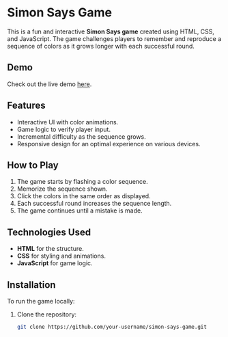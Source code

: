 # Simon Says Game

This is a fun and interactive **Simon Says game** created using HTML, CSS, and JavaScript. The game challenges players to remember and reproduce a sequence of colors as it grows longer with each successful round.

## Demo
Check out the live demo [here](https://sunnykumar-code.github.io/Simon-Say-game/).

## Features
- Interactive UI with color animations.
- Game logic to verify player input.
- Incremental difficulty as the sequence grows.
- Responsive design for an optimal experience on various devices.

## How to Play
1. The game starts by flashing a color sequence.
2. Memorize the sequence shown.
3. Click the colors in the same order as displayed.
4. Each successful round increases the sequence length.
5. The game continues until a mistake is made.

## Technologies Used
- **HTML** for the structure.
- **CSS** for styling and animations.
- **JavaScript** for game logic.

## Installation
To run the game locally:
1. Clone the repository:
   ```bash
   git clone https://github.com/your-username/simon-says-game.git
